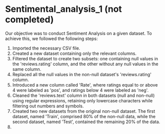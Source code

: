 # Sentimental_analysis_1 (not completed)
Our objective was to conduct Sentiment Analysis on a given dataset. To achieve this, we followed the following steps:

1. Imported the necessary CSV file.
2. Created a new dataset containing only the relevant columns.
3. Filtered the dataset to create two subsets: one containing null values in the 'reviews.rating' column, and the other without any null values in the same column.
4. Replaced all the null values in the non-null dataset's 'reviews.rating' column.
5. Introduced a new column called 'Rate', where ratings equal to or above 4 were labeled as 'pos', and ratings below 4 were labeled as 'neg'.
6. Cleaned the 'reviews.text' column in both datasets (null and non-null) using regular expressions, retaining only lowercase characters while filtering out numbers and symbols.
7. Created two new datasets from the original non-null dataset. The first dataset, named 'Train', comprised 80% of the non-null data, while the second dataset, named 'Test', contained the remaining 20% of the data.
8. 
